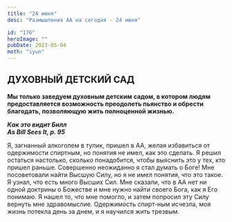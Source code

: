 ```yaml
---
title: "24 июня"
desc: "Размышления АА на сегодня - 24 июня"

id: "176"
heroImage: ""
pubDate: 2023-05-04
moth: "iyun"
---
```


## ДУХОВНЫЙ ДЕТСКИЙ САД

**Мы только заведуем духовным детским садом, в котором людям предоставляется
возможность преодолеть пьянство и обрести благодать, позволяющую жить
полноценной жизнью.**

**_Как это видит Билл  
As Bill Sees It, p. 95_**

Я, загнанный алкоголем в тупик, пришел в АА, желая избавиться от одержимости
спиртным, но понятия не имел, как это сделать. Я решил остаться настолько,
сколько понадобится, чтобы выяснить это у тех, кто пришел раньше. Совершенно
неожиданно я стал думать о Боге! Мне посоветовали найти Высшую Силу, но я не
имел понятия, что это такое. Я узнал, что есть много Высших Сил. Мне сказали,
что в АА нет ни одной доктрины о Божестве и мне нужно найти своего Бога, как я
Его понимаю. Я нашел то, что мне помогло, и затем попросил эту Силу вернуть
мне здравомыслие. Одержимость спирт-ным исчезла, моя жизнь потекла день за
днем, и я научился жить трезвым.
